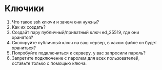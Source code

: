 # Ключики

1. Что такое ssh ключи и зачем они нужны?
2. Как их создать? 
3. Создайт пару публичный/приватный ключ ed_25519, где они хранятся?
4. Скопируйте публичный ключ на ваш сервер, в каком файле он будет храниться?
5. Попробуйте подключиться к серверу, у вас запросили пароль?
6. Запретите подключение с паролем для всех пользователей, оставьте только с помощью ключа.